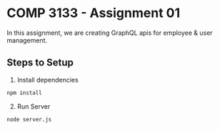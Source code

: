 # COMP 3133 - Assignment 01

In this assignment, we are creating GraphQL apis for employee & user management.

## Steps to Setup

1. Install dependencies

```bash
npm install
```

2. Run Server

```bash
node server.js
```
